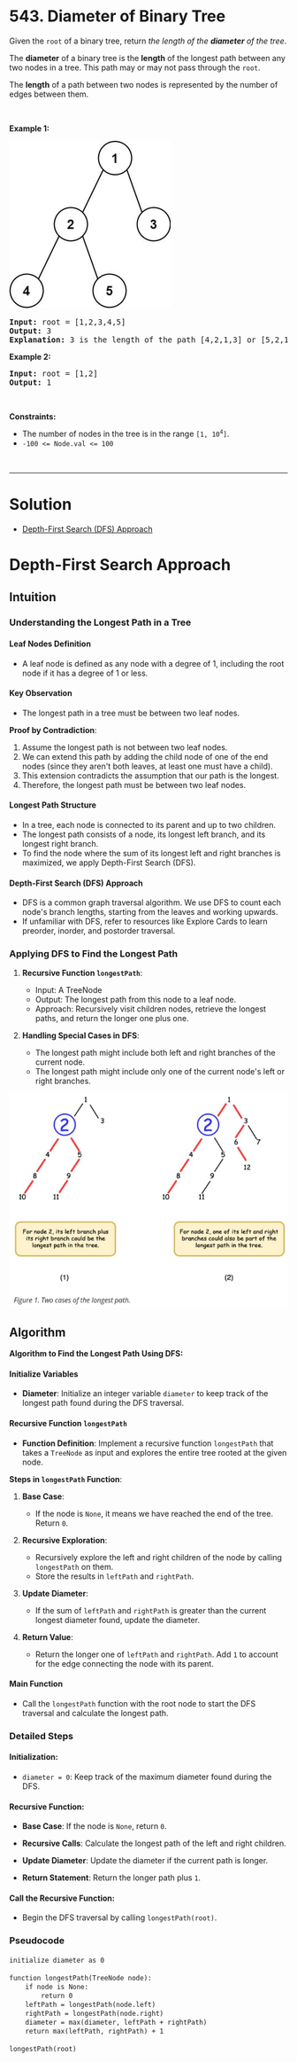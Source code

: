 # 543. Diameter of Binary Tree

<p>Given the <code>root</code> of a binary tree, return <em>the length of the <strong>diameter</strong> of the tree</em>.</p>

<p>The <strong>diameter</strong> of a binary tree is the <strong>length</strong> of the longest path between any two nodes in a tree. This path may or may not pass through the <code>root</code>.</p>

<p>The <strong>length</strong> of a path between two nodes is represented by the number of edges between them.</p>

<p>&nbsp;</p>
<p><strong class="example">Example 1:</strong></p>
<img alt="" src="img/543-1.jpg" style="width: 292px; height: 302px;">
<pre><strong>Input:</strong> root = [1,2,3,4,5]
<strong>Output:</strong> 3
<strong>Explanation:</strong> 3 is the length of the path [4,2,1,3] or [5,2,1,3].
</pre>

<p><strong class="example">Example 2:</strong></p>

<pre><strong>Input:</strong> root = [1,2]
<strong>Output:</strong> 1
</pre>

<p>&nbsp;</p>
<p><strong>Constraints:</strong></p>

<ul>
  <li>The number of nodes in the tree is in the range <code>[1, 10<sup>4</sup>]</code>.</li>
  <li><code>-100 &lt;= Node.val &lt;= 100</code></li>
</ul>

<br>

---

# Solution
- [Depth-First Search (DFS) Approach](#depth-first-search-approach)

# Depth-First Search Approach

## **Intuition**

### **Understanding the Longest Path in a Tree**

#### **Leaf Nodes Definition**
- A leaf node is defined as any node with a degree of 1, including the root node if it has a degree of 1 or less.

#### **Key Observation**
- The longest path in a tree must be between two leaf nodes. 

**Proof by Contradiction**:
1. Assume the longest path is not between two leaf nodes.
2. We can extend this path by adding the child node of one of the end nodes (since they aren't both leaves, at least one must have a child).
3. This extension contradicts the assumption that our path is the longest.
4. Therefore, the longest path must be between two leaf nodes.

#### **Longest Path Structure**
- In a tree, each node is connected to its parent and up to two children.
- The longest path consists of a node, its longest left branch, and its longest right branch.
- To find the node where the sum of its longest left and right branches is maximized, we apply Depth-First Search (DFS).

#### **Depth-First Search (DFS) Approach**
- DFS is a common graph traversal algorithm. We use DFS to count each node's branch lengths, starting from the leaves and working upwards.
- If unfamiliar with DFS, refer to resources like Explore Cards to learn preorder, inorder, and postorder traversal.

### **Applying DFS to Find the Longest Path**

1. **Recursive Function `longestPath`**:
   - Input: A TreeNode
   - Output: The longest path from this node to a leaf node.
   - Approach: Recursively visit children nodes, retrieve the longest paths, and return the longer one plus one.

2. **Handling Special Cases in DFS**:
   - The longest path might include both left and right branches of the current node.
   - The longest path might include only one of the current node's left or right branches.

![Two cases of the longest path for a binary tree during Depth-First Search](img/543-2.jpg)

## **Algorithm**

**Algorithm to Find the Longest Path Using DFS:**

#### **Initialize Variables**
- **Diameter**: Initialize an integer variable `diameter` to keep track of the longest path found during the DFS traversal.

#### **Recursive Function `longestPath`**
- **Function Definition**: Implement a recursive function `longestPath` that takes a `TreeNode` as input and explores the entire tree rooted at the given node.

**Steps in `longestPath` Function**:
1. **Base Case**:
   - If the node is `None`, it means we have reached the end of the tree. Return `0`.

2. **Recursive Exploration**:
   - Recursively explore the left and right children of the node by calling `longestPath` on them.
   - Store the results in `leftPath` and `rightPath`.

3. **Update Diameter**:
   - If the sum of `leftPath` and `rightPath` is greater than the current longest diameter found, update the diameter.

4. **Return Value**:
   - Return the longer one of `leftPath` and `rightPath`. Add `1` to account for the edge connecting the node with its parent.

#### **Main Function**
- Call the `longestPath` function with the root node to start the DFS traversal and calculate the longest path.

### **Detailed Steps**

#### **Initialization**:
- `diameter = 0`: Keep track of the maximum diameter found during the DFS.

#### **Recursive Function**:

- **Base Case**: If the node is `None`, return `0`.

- **Recursive Calls**: Calculate the longest path of the left and right children.

- **Update Diameter**: Update the diameter if the current path is longer.

- **Return Statement**: Return the longer path plus `1`.

#### **Call the Recursive Function**:
- Begin the DFS traversal by calling `longestPath(root)`.

### **Pseudocode**

```plaintext
initialize diameter as 0

function longestPath(TreeNode node):
    if node is None:
        return 0
    leftPath = longestPath(node.left)
    rightPath = longestPath(node.right)
    diameter = max(diameter, leftPath + rightPath)
    return max(leftPath, rightPath) + 1

longestPath(root)
```


